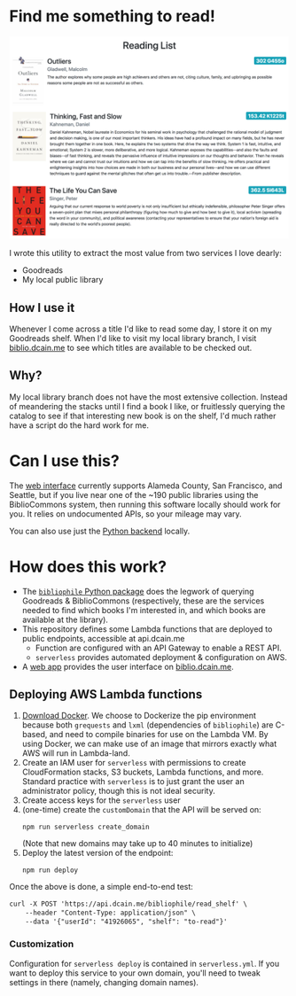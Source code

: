 # Find me something to read!
[![A list of titles available at my local library][reading-list-img]][biblio]

I wrote this utility to extract the most value from two services I love dearly:

- Goodreads
- My local public library

## How I use it
Whenever I come across a title I'd like to read some day, I store it on my
Goodreads shelf. When I'd like to visit my local library branch, I visit
[biblio.dcain.me][biblio] to see which titles are available to be checked out.

## Why?
My local library branch does not have the most extensive collection. Instead of
meandering the stacks until I find a book I like, or fruitlessly querying the
catalog to see if that interesting new book is on the shelf, I'd much rather
have a script do the hard work for me.

# Can I use this?
The [web interface][biblio] currently supports Alameda County, San Francisco,
and Seattle, but if you live near one of the ~190 public libraries using the
BiblioCommons system, then running this software locally should work for you.
It relies on undocumented APIs, so your mileage may vary.

You can also use just the [Python backend][bibliophile-backend] locally.

# How does this work?
- The [`bibliophile` Python package][bibliophile-backend] does the legwork of
  querying Goodreads & BiblioCommons (respectively, these are the services
  needed to find which books I'm interested in, and which books are available
  at the library).
- This repository defines some Lambda functions that are deployed to public
  endpoints, accessible at api.dcain.me
    - Function are configured with an API Gateway to enable a REST API.
    - `serverless` provides automated deployment & configuration on AWS.
- A [web app][bibliophile-frontend] provides the user interface on [biblio.dcain.me][biblio].


## Deploying AWS Lambda functions
1. [Download Docker][docker].
   We choose to Dockerize the pip environment because both `grequests` and
   `lxml` (dependencies of `bibliophile`) are C-based, and need to compile
   binaries for use on the Lambda VM. By using Docker, we can make use of an
   image that mirrors exactly what AWS will run in Lambda-land.
2. Create an IAM user for `serverless` with permissions to create
   CloudFormation stacks, S3 buckets, Lambda functions, and more.
   Standard practice with `serverless` is to just grant the user an
   administrator policy, though this is not ideal security.
3. Create access keys for the `serverless` user
4. (one-time) create the `customDomain` that the API will be served on:
   ```
   npm run serverless create_domain
   ```
   (Note that new domains may take up to 40 minutes to initialize)
5. Deploy the latest version of the endpoint:
   ```
   npm run deploy
   ```

Once the above is done, a simple end-to-end test:

```
curl -X POST 'https://api.dcain.me/bibliophile/read_shelf' \
    --header "Content-Type: application/json" \
    --data '{"userId": "41926065", "shelf": "to-read"}'
```

### Customization
Configuration for `serverless deploy` is contained in `serverless.yml`.
If you want to deploy this service to your own domain, you'll need to
tweak settings in there (namely, changing domain names).



[bibliophile-backend]: https://github.com/DavidCain/bibliophile-backend
[bibliophile-frontend]: https://github.com/DavidCain/bibliophile-frontend
[docker]: https://www.docker.com/products/docker-desktop
[reading-list-img]: screenshots/reading_list.png
[biblio]: https://biblio.dcain.me
